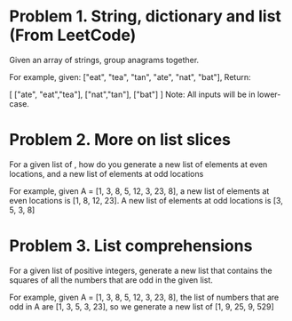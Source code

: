 # Problem 1. String, dictionary and list (From LeetCode)
Given an array of strings, group anagrams together.

For example, given: ["eat", "tea", "tan", "ate", "nat", "bat"], 
Return:

[
  ["ate", "eat","tea"],
  ["nat","tan"],
  ["bat"]
]
Note: All inputs will be in lower-case.

# Problem 2. More on list slices
For a given list of , how do you generate a new list of elements 
at even locations, and a new list of elements at odd locations

For example, given A = [1, 3, 8, 5, 12, 3, 23, 8], a new list of
elements at even locations is [1, 8, 12, 23]. A new list of elements
at odd locations is [3, 5, 3, 8]

# Problem 3. List comprehensions
For a given list of positive integers, generate a new list that contains
the squares of all the numbers that are odd in the given list. 

For example, given A = [1, 3, 8, 5, 12, 3, 23, 8], the list of numbers 
that are odd in A are [1, 3, 5, 3, 23], so we generate a new list of 
[1, 9, 25, 9, 529]

